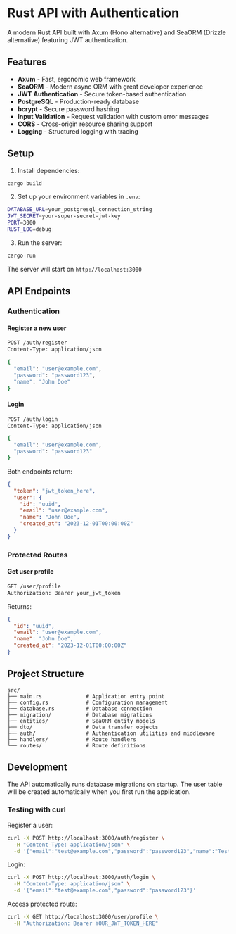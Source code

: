 # Rust API with Authentication

A modern Rust API built with Axum (Hono alternative) and SeaORM (Drizzle alternative) featuring JWT authentication.

## Features

- **Axum** - Fast, ergonomic web framework
- **SeaORM** - Modern async ORM with great developer experience
- **JWT Authentication** - Secure token-based authentication
- **PostgreSQL** - Production-ready database
- **bcrypt** - Secure password hashing
- **Input Validation** - Request validation with custom error messages
- **CORS** - Cross-origin resource sharing support
- **Logging** - Structured logging with tracing

## Setup

1. Install dependencies:

```bash
cargo build
```

2. Set up your environment variables in `.env`:

```bash
DATABASE_URL=your_postgresql_connection_string
JWT_SECRET=your-super-secret-jwt-key
PORT=3000
RUST_LOG=debug
```

3. Run the server:

```bash
cargo run
```

The server will start on `http://localhost:3000`

## API Endpoints

### Authentication

#### Register a new user

```bash
POST /auth/register
Content-Type: application/json

{
  "email": "user@example.com",
  "password": "password123",
  "name": "John Doe"
}
```

#### Login

```bash
POST /auth/login
Content-Type: application/json

{
  "email": "user@example.com",
  "password": "password123"
}
```

Both endpoints return:

```json
{
  "token": "jwt_token_here",
  "user": {
    "id": "uuid",
    "email": "user@example.com",
    "name": "John Doe",
    "created_at": "2023-12-01T00:00:00Z"
  }
}
```

### Protected Routes

#### Get user profile

```bash
GET /user/profile
Authorization: Bearer your_jwt_token
```

Returns:

```json
{
  "id": "uuid",
  "email": "user@example.com",
  "name": "John Doe",
  "created_at": "2023-12-01T00:00:00Z"
}
```

## Project Structure

```
src/
├── main.rs              # Application entry point
├── config.rs            # Configuration management
├── database.rs          # Database connection
├── migration/           # Database migrations
├── entities/            # SeaORM entity models
├── dto/                 # Data transfer objects
├── auth/                # Authentication utilities and middleware
├── handlers/            # Route handlers
└── routes/              # Route definitions
```

## Development

The API automatically runs database migrations on startup. The user table will be created automatically when you first run the application.

### Testing with curl

Register a user:

```bash
curl -X POST http://localhost:3000/auth/register \
  -H "Content-Type: application/json" \
  -d '{"email":"test@example.com","password":"password123","name":"Test User"}'
```

Login:

```bash
curl -X POST http://localhost:3000/auth/login \
  -H "Content-Type: application/json" \
  -d '{"email":"test@example.com","password":"password123"}'
```

Access protected route:

```bash
curl -X GET http://localhost:3000/user/profile \
  -H "Authorization: Bearer YOUR_JWT_TOKEN_HERE"
```
